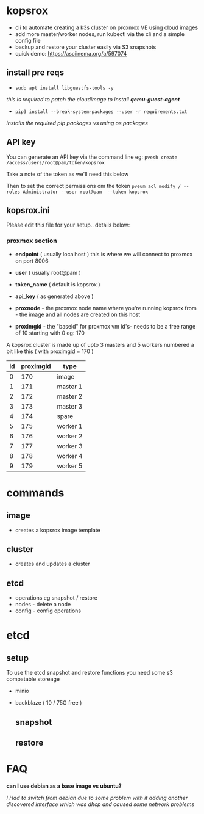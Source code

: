 # kopsrox

- cli to automate creating a k3s cluster on proxmox VE using cloud images
- add more master/worker nodes, run kubectl via the cli and a simple config file
- backup  and restore your cluster easily via S3 snapshots
- quick demo: https://asciinema.org/a/597074


## install pre reqs

- `sudo apt install libguestfs-tools -y`

_this is required to patch the cloudimage to install __qemu-guest-agent___

- `pip3 install --break-system-packages --user -r requirements.txt`

_installs the required pip packages vs using os packages_

## API key

You can generate an API key via the command line eg: `pvesh create /access/users/root@pam/token/kopsrox`

Take a note of the token as we'll need this below

Then to set the correct permissions om the token `pveum acl modify / --roles Administrator --user root@pam  --token kopsrox`

## kopsrox.ini

Please edit this file for your setup.. details below:

### proxmox section 

- __endpoint__ ( usually localhost ) this is where we will connect to proxmox on port 8006

- __user__ ( usually root@pam )

- __token_name__  ( default is kopsrox )

- __api_key__   ( as generated above ) 

- __proxnode__ - the proxmox node name where you're running kopsrox from - the image and all nodes are created on this host

- __proximgid__ - the "baseid" for proxmox vm id's- needs to be a free range of 10 starting with 0 eg: 170 

A kopsrox cluster is made up of upto 3 masters and 5 workers numbered a bit like this ( with proximgid = 170 ) 

|id|proximgid|type|                      
|--|--|--|
|0|170|image|
|1|171|master 1|
|2|172|master 2|
|3|173|master 3|
|4|174|spare|
|5|175|worker 1|
|6|176|worker 2|
|7|177|worker 3|
|8|178|worker 4|
|9|179|worker 5|



   

# commands
## image
- creates a kopsrox image template
## cluster
- creates and updates a cluster
## etcd
- operations eg snapshot / restore
- nodes - delete a node
- config - config operations

# etcd
## setup

To use the etcd snapshot and restore functions you need some s3 compatable storeage

- minio
- backblaze ( 10 / 75G free )

  ## snapshot
  ## restore

# FAQ
__can I use debian as a base image vs ubuntu?__

_I Had to switch from debian due to some problem with it adding another discovered interface which was dhcp and caused some network problems_

